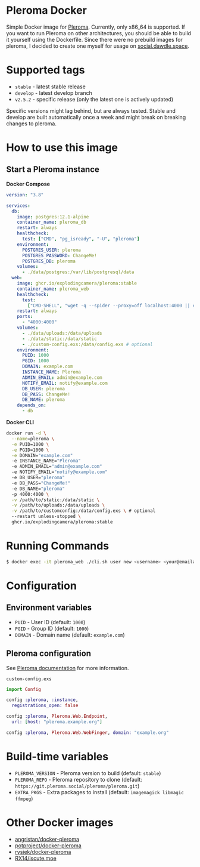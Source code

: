 # Pleroma Docker

Simple Docker image for [Pleroma](https://pleroma.social/).
Currently, only x86_64 is supported. If you want to run Pleroma on other architectures, you should be able to build it yourself using the Dockerfile.
Since there were no prebuild images for pleroma, I decided to create one myself for usage on [social.dawdle.space](https://social.dawdle.space/).

# Supported tags

- `stable` - latest stable release
- `develop` - latest develop branch
- `v2.5.2` - specific release (only the latest one is actively updated)

Specific versions might lag behind, but are always tested. Stable and develop are built automatically once a week and might break on breaking changes to pleroma.

# How to use this image

## Start a Pleroma instance

**Docker Compose**

```yaml
version: "3.8"

services:
  db:
    image: postgres:12.1-alpine
    container_name: pleroma_db
    restart: always
    healthcheck:
      test: ["CMD", "pg_isready", "-U", "pleroma"]
    environment:
      POSTGRES_USER: pleroma
      POSTGRES_PASSWORD: ChangeMe!
      POSTGRES_DB: pleroma
    volumes:
      - ./data/postgres:/var/lib/postgresql/data
  web:
    image: ghcr.io/explodingcamera/pleroma:stable
    container_name: pleroma_web
    healthcheck:
      test:
        ["CMD-SHELL", "wget -q --spider --proxy=off localhost:4000 || exit 1"]
    restart: always
    ports:
      - "4000:4000"
    volumes:
      - ./data/uploads:/data/uploads
      - ./data/static:/data/static
      - ./custom-config.exs:/data/config.exs # optional
    environment:
      PUID: 1000
      PGID: 1000
      DOMAIN: example.com
      INSTANCE_NAME: Pleroma
      ADMIN_EMAIL: admin@example.com
      NOTIFY_EMAIL: notify@example.com
      DB_USER: pleroma
      DB_PASS: ChangeMe!
      DB_NAME: pleroma
    depends_on:
      - db
```

**Docker CLI**

```bash
docker run -d \
  --name=pleroma \
  -e PUID=1000 \
  -e PGID=1000 \
  -e DOMAIN="example.com"
  -e INSTANCE_NAME="Pleroma"
  -e ADMIN_EMAIL="admin@example.com"
  -e NOTIFY_EMAIL="notify@example.com"
  -e DB_USER="pleroma"
  -e DB_PASS="ChangeMe!"
  -e DB_NAME="pleroma"
  -p 4000:4000 \
  -v /path/to/static:/data/static \
  -v /path/to/uploads:/data/uploads \
  -v /path/to/customconfig:/data/config.exs \ # optional
  --restart unless-stopped \
  ghcr.io/explodingcamera/pleroma:stable
```

# Running Commands

```bash
$ docker exec -it pleroma_web ./cli.sh user new <username> <your@emailaddress> --admin
```

# Configuration

## Environment variables

- `PUID` - User ID (default: `1000`)
- `PGID` - Group ID (default: `1000`)
- `DOMAIN` - Domain name (default: `example.com`)

## Pleroma configuration

See [Pleroma documentation](https://docs.pleroma.social/backend/configuration/auth/) for more information.

`custom-config.exs`

```elixir
import Config

config :pleroma, :instance,
  registrations_open: false

config :pleroma, Pleroma.Web.Endpoint,
  url: [host: "pleroma.example.org"]

config :pleroma, Pleroma.Web.WebFinger, domain: "example.org"
```

# Build-time variables

- `PLEROMA_VERSION` - Pleroma version to build (default: `stable`)
- `PLEROMA_REPO` - Pleroma repository to clone (default: `https://git.pleroma.social/pleroma/pleroma.git`)
- `EXTRA_PKGS` - Extra packages to install (default: `imagemagick libmagic ffmpeg`)

# Other Docker images

- [angristan/docker-pleroma](https://github.com/angristan/docker-pleroma)
- [potproject/docker-pleroma](https://github.com/potproject/docker-pleroma)
- [rysiek/docker-pleroma](https://git.pleroma.social/rysiek/docker-pleroma)
- [RX14/iscute.moe](https://github.com/RX14/kurisu.rx14.co.uk/blob/master/services/iscute.moe/pleroma/Dockerfile)
